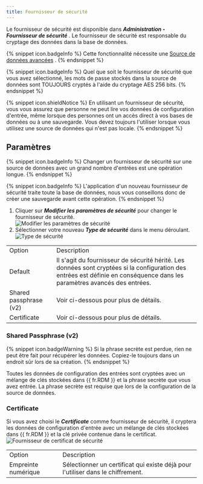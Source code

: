 ```yaml
---
title: Fournisseur de sécurité
---
```

Le fournisseur de sécurité est disponible dans ***Administration - Fournisseur de sécurité*** . Le fournisseur de sécurité est responsable du cryptage des données dans la base de données.  

{% snippet icon.badgeInfo %} 
Cette fonctionnalité nécessite une [Source de données avancées](/fr/rdm/mac/data-sources/data-sources-types/advanced-data-sources/) . 
{% endsnippet %}
 
{% snippet icon.badgeInfo %} 
Quel que soit le fournisseur de sécurité que vous avez sélectionné, les mots de passe stockés dans la source de données sont TOUJOURS cryptés à l'aide du cryptage AES 256 bits. 
{% endsnippet %}
 
{% snippet icon.shieldNotice %} 
En utilisant un fournisseur de sécurité, vous vous assurez que personne ne peut lire vos données de configuration d'entrée, même lorsque des personnes ont un accès direct à vos bases de données ou à une sauvegarde. Vous devez toujours l'utiliser lorsque vous utilisez une source de données qui n'est pas locale. 
{% endsnippet %}
 

## Paramètres 

{% snippet icon.badgeInfo %} 
Changer un fournisseur de sécurité sur une source de données avec un grand nombre d'entrées est une opération longue. 
{% endsnippet %}
 
{% snippet icon.badgeInfo %} 
L'application d'un nouveau fournisseur de sécurité traite toute la base de données, nous vous conseillons donc de créer une sauvegarde avant cette opération. 
{% endsnippet %}
 

1. Cliquer sur ***Modifier les paramètres de sécurité*** pour changer le fournisseur de sécurité.  
![Modifier les paramètres de sécurité](https://webdevolutions.azureedge.net/docs/fr/rdm/mac/clip4110.png) 
1. Sélectionner votre nouveau ***Type de sécurité*** dans le menu déroulant. 
![Type de sécurité](https://webdevolutions.azureedge.net/docs/fr/rdm/mac/clip4111.png) 

<table>
	<tr>
		<td>
Option 
		</td>
		<td>
Description 
		</td>
	</tr>
	<tr>
		<td>
Default 
		</td>
		<td>
Il s'agit du fournisseur de sécurité hérité. Les données sont cryptées si la configuration des entrées est définie en conséquence dans les paramètres avancés des entrées. 
		</td>
	</tr>
	<tr>
		<td>
Shared passphrase (v2) 
		</td>
		<td>
Voir ci-dessous pour plus de détails. 
		</td>
	</tr>
	<tr>
		<td>
Certificate 
		</td>
		<td>
Voir ci-dessous pour plus de détails. 
		</td>
	</tr>
</table>

### Shared Passphrase (v2) 

{% snippet icon.badgeWarning %} 
Si la phrase secrète est perdue, rien ne peut être fait pour récupérer les données. Copiez-le toujours dans un endroit sûr lors de sa création. 
{% endsnippet %}
 

Toutes les données de configuration des entrées sont cryptées avec un mélange de clés stockées dans {{ fr.RDM }} et la phrase secrète que vous avez entrée. La phrase secrète est requise que lors de la configuration de la source de données. 

### Certificate

Si vous avez choisi le ***Certificate*** comme fournisseur de sécurité, il cryptera les données de configuration d'entrée avec un mélange de clés stockées dans {{ fr.RDM }} et la clé privée contenue dans le certificat.  
![Fournisseur de certificat de sécurité](https://webdevolutions.azureedge.net/docs/fr/rdm/mac/clip4112.png) 

<table>
	<tr>
		<td>
Option 
		</td>
		<td>
Description 
		</td>
	</tr>
	<tr>
		<td>
Empreinte numérique 
		</td>
		<td>
Sélectionner un certificat qui existe déjà pour l'utiliser dans le chiffrement. 
		</td>
	</tr>
</table>



